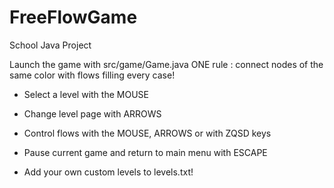 # FreeFlowGame
School Java Project

Launch the game with src/game/Game.java
ONE rule : connect nodes of the same color with flows filling every case!

* Select a level with the MOUSE
* Change level page with ARROWS
* Control flows with the MOUSE, ARROWS or with ZQSD keys
* Pause current game and return to main menu with ESCAPE

* Add your own custom levels to levels.txt!